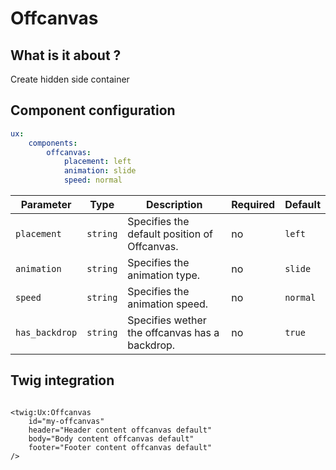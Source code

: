 # Offcanvas

## What is it about ?

Create hidden side container

<!-- {"file": "00-left.html", "language": "twig"} -->


## Component configuration

```yaml
ux:
    components:
        offcanvas:
            placement: left
            animation: slide
            speed: normal
```


| Parameter | Type | Description | Required | Default |
|-|-|-|-|-|
| `placement` | `string` | Specifies the default position of Offcanvas. | no | `left` |
| `animation` | `string` | Specifies the animation type. | no | `slide` |
| `speed` | `string` | Specifies the animation speed. | no | `normal` |
| `has_backdrop` | `string` | Specifies wether the offcanvas has a backdrop. | no | `true` |

## Twig integration

```twig

<twig:Ux:Offcanvas 
    id="my-offcanvas" 
    header="Header content offcanvas default"
    body="Body content offcanvas default"
    footer="Footer content offcanvas default"
/>
``` 

